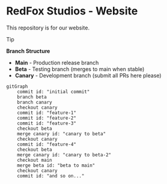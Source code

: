 # RedFox Studios - Website

This repository is for our website.

> [!TIP]
> **Branch Structure**
> - **Main** - Production release branch
> - **Beta** - Testing branch (merges to main when stable)  
> - **Canary** - Development branch (submit all PRs here please)

```mermaid
gitGraph
    commit id: "initial commit"
    branch beta
    branch canary
    checkout canary
    commit id: "feature-1"
    commit id: "feature-2"
    commit id: "feature-3"
    checkout beta
    merge canary id: "canary to beta"
    checkout canary
    commit id: "feature-4"
    checkout beta
    merge canary id: "canary to beta-2"
    checkout main
    merge beta id: "beta to main"
    checkout canary
    commit id: "and so on..."
```